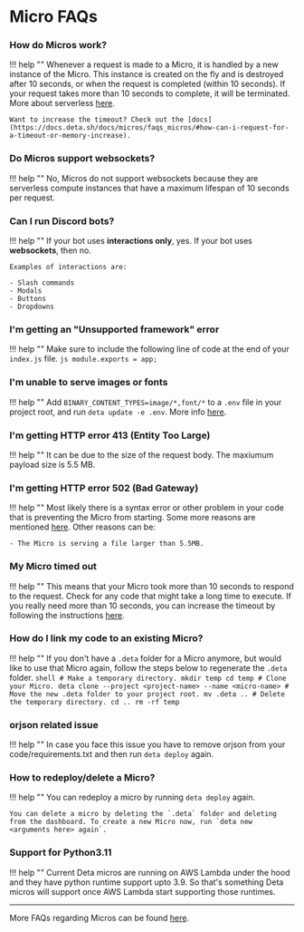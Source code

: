 # Micro FAQs

### How do Micros work?
!!! help ""
    Whenever a request is made to a Micro, it is handled by a new instance of the Micro.
    This instance is created on the fly and is destroyed after 10 seconds, or when the request is completed (within 10 seconds).
    If your request takes more than 10 seconds to complete, it will be terminated. More about serverless [here](/#what-is-serverless).

    Want to increase the timeout? Check out the [docs](https://docs.deta.sh/docs/micros/faqs_micros/#how-can-i-request-for-a-timeout-or-memory-increase).

### Do Micros support websockets?
!!! help ""
    No, Micros do not support websockets because they are serverless compute instances that have a maximum lifespan of 10 seconds per request.

### Can I run Discord bots?
!!! help ""
    If your bot uses **interactions only**, yes. If your bot uses **websockets**, then no.

    Examples of interactions are:

    - Slash commands
    - Modals
    - Buttons
    - Dropdowns

### I'm getting an "Unsupported framework" error
!!! help ""
    Make sure to include the following line of code at the end of your `index.js` file.
    ```js
    module.exports = app;
    ```

### I'm unable to serve images or fonts
!!! help ""
    Add `BINARY_CONTENT_TYPES=image/*,font/*` to a `.env` file in your project root, and run `deta update -e .env`.
    More info [here](https://docs.deta.sh/docs/common_issues#nodejs-micros-cannot-serve-binary-files).

### I'm getting HTTP error 413 (Entity Too Large)
!!! help ""
    It can be due to the size of the request body. The maxiumum payload size is 5.5 MB.

### I'm getting HTTP error 502 (Bad Gateway)
!!! help ""
    Most likely there is a syntax error or other problem in your code that is preventing the Micro from starting.
    Some more reasons are mentioned [here](https://docs.deta.sh/docs/micros/faqs_micros/#why-is-my-micro-returning-a-502-bad-gateway).
    Other reasons can be:

    - The Micro is serving a file larger than 5.5MB.

### My Micro timed out
!!! help ""
    This means that your Micro took more than 10 seconds to respond to the request. Check for any code that might take a long time to execute.
    If you really need more than 10 seconds, you can increase the timeout by following the instructions [here](https://docs.deta.sh/docs/micros/faqs_micros/#how-can-i-request-for-a-timeout-or-memory-increase).

### How do I link my code to an existing Micro?
!!! help ""
    If you don't have a `.deta` folder for a Micro anymore, but would like to use that Micro again,
    follow the steps below to regenerate the `.deta` folder.
    ```shell
    # Make a temporary directory.
    mkdir temp
    cd temp
    # Clone your Micro.
    deta clone --project <project-name> --name <micro-name>
    # Move the new .deta folder to your project root.
    mv .deta ..
    # Delete the temporary directory.
    cd ..
    rm -rf temp
    ```

### orjson related issue
!!! help ""
    In case you face this issue you have to remove orjson from your code/requirements.txt and then run `deta deploy` again.


### How to redeploy/delete a Micro?
!!! help ""
    You can redeploy a micro by running `deta deploy` again.

    You can delete a micro by deleting the `.deta` folder and deleting from the dashboard. To create a new Micro now, run `deta new <arguments here> again`.

### Support for Python3.11
!!! help ""
    Current Deta micros are running on AWS Lambda under the hood and they have python runtime support upto 3.9. So that's something Deta micros will support once AWS Lambda start supporting those runtimes.

----

More FAQs regarding Micros can be found [here](https://docs.deta.sh/docs/micros/faqs_micros).
